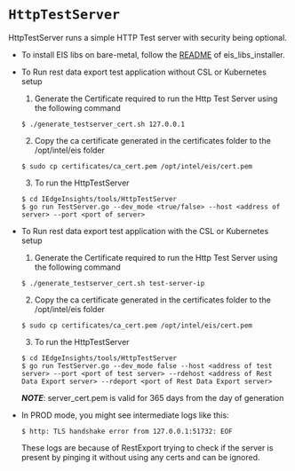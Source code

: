 # `HttpTestServer`

HttpTestServer runs a simple HTTP Test server with security being optional.

* To install EIS libs on bare-metal, follow the [README](../../common/README.md) of eis_libs_installer.

* To Run rest data export test application without CSL or Kubernetes setup

    1. Generate the Certificate required to run the Http Test Server using the following command
    ```
    $ ./generate_testserver_cert.sh 127.0.0.1
    ```

    2. Copy the ca certificate generated in the certificates folder to the /opt/intel/eis folder
    ```
    $ sudo cp certificates/ca_cert.pem /opt/intel/eis/cert.pem
    ```

    3. To run the HttpTestServer
    ```
    $ cd IEdgeInsights/tools/HttpTestServer
    $ go run TestServer.go --dev_mode <true/false> --host <address of server> --port <port of server>
    ```
* To Run rest data export test application with the CSL or Kubernetes setup

    1. Generate the Certificate required to run the Http Test Server using the following command
    ```
    $ ./generate_testserver_cert.sh test-server-ip
    ```

    2. Copy the ca certificate generated in the certificates folder to the /opt/intel/eis folder
    ```
    $ sudo cp certificates/ca_cert.pem /opt/intel/eis/cert.pem
    ```

    3. To run the HttpTestServer
    ```
    $ cd IEdgeInsights/tools/HttpTestServer
    $ go run TestServer.go --dev_mode false --host <address of test server> --port <port of test server> --rdehost <address of Rest Data Export server> --rdeport <port of Rest Data Export server>
    ```

    ***NOTE***: server_cert.pem is valid for 365 days from the day of generation

* In PROD mode, you might see intermediate logs like this:

    ```
    $ http: TLS handshake error from 127.0.0.1:51732: EOF
    ```
    These logs are because of RestExport trying to check if the server is present by pinging it without using any certs and can be ignored.
